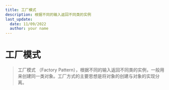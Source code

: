 ```yaml
---
title: 工厂模式
description: 根据不同的输入返回不同类的实例
last_update:
  date: 11/09/2022
  author: your name
---
```



# 工厂模式

> 工厂模式 （Factory Pattern），根据不同的输入返回不同类的实例，一般用来创建同一类对象。工厂方式的主要思想是将对象的创建与对象的实现分离。
